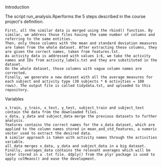 Introduction

The script run_analysis.Rperforms the 5 steps described in the course project's definition.

    First, all the similar data is merged using the rbind() function. By similar, we address those files having the same number of columns and referring to the same entities.
    Then, only those columns with the mean and standard deviation measures are taken from the whole dataset. After extracting these columns, they are given the correct names, taken from features.txt.
    As activity data is addressed with values 1:6, we take the activity names and IDs from activity_labels.txt and they are substituted in the dataset.
    On the whole dataset, those columns with vague column names are corrected.
    Finally, we generate a new dataset with all the average measures for each subject and activity type (30 subjects * 6 activities = 180 rows). The output file is called tidydata.txt, and uploaded to this repository.

Variables

    x_train, y_train, x_test, y_test, subject_train and subject_test contain the data from the downloaded files.
    x_data, y_data and subject_data merge the previous datasets to further analysis.
    features contains the correct names for the x_data dataset, which are applied to the column names stored in mean_and_std_features, a numeric vector used to extract the desired data.
    A similar approach is taken with activity names through the activities variable.
    all_data merges x_data, y_data and subject_data in a big dataset.
    Finally, averages_data contains the relevant averages which will be later stored in a .txt file. ddply() from the plyr package is used to apply colMeans() and ease the development.
